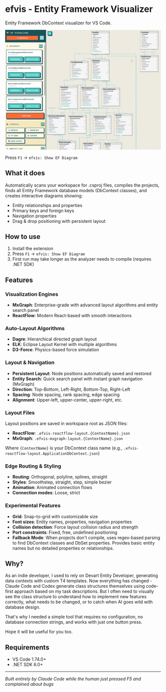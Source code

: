 # efvis - Entity Framework Visualizer

Entity Framework DbContext visualizer for VS Code.

![EF Visualization Screenshot](images/efvis.jpg)

Press `F1` → `efvis: Show EF Diagram`

## What it does

Automatically scans your workspace for .csproj files, compiles the projects, finds all Entity Framework database models (DbContext classes), and creates interactive diagrams showing:
- Entity relationships and properties
- Primary keys and foreign keys
- Navigation properties
- Drag & drop positioning with persistent layout

## How to use

1. Install the extension
2. Press `F1` → `efvis: Show EF Diagram`
3. First run may take longer as the analyzer needs to compile (requires .NET SDK)

## Features

### Visualization Engines
- **MxGraph**: Enterprise-grade with advanced layout algorithms and entity search panel
- **ReactFlow**: Modern React-based with smooth interactions

### Auto-Layout Algorithms
- **Dagre**: Hierarchical directed graph layout
- **ELK**: Eclipse Layout Kernel with multiple algorithms
- **D3-Force**: Physics-based force simulation

### Layout & Navigation
- **Persistent Layout**: Node positions automatically saved and restored
- **Entity Search**: Quick search panel with instant graph navigation (MxGraph)
- **Direction**: Top-Bottom, Left-Right, Bottom-Top, Right-Left
- **Spacing**: Node spacing, rank spacing, edge spacing
- **Alignment**: Upper-left, upper-center, upper-right, etc.

### Layout Files
Layout positions are saved in workspace root as JSON files:
- **ReactFlow**: `.efvis-reactflow-layout.{ContextName}.json`
- **MxGraph**: `.efvis-mxgraph-layout.{ContextName}.json`

Where `{ContextName}` is your DbContext class name (e.g., `.efvis-reactflow-layout.ApplicationDbContext.json`)

### Edge Routing & Styling
- **Routing**: Orthogonal, polyline, splines, straight
- **Styles**: Smoothstep, straight, step, simple bezier
- **Animation**: Animated connection flows
- **Connection modes**: Loose, strict

### Experimental Features
- **Grid**: Snap-to-grid with customizable size
- **Font sizes**: Entity names, properties, navigation properties
- **Collision detection**: Force layout collision radius and strength
- **Port constraints**: Fixed, free, undefined positioning
- **Fallback Mode**: When projects don't compile, uses regex-based parsing to find DbContext classes and DbSet properties. Provides basic entity names but no detailed properties or relationships.

## Why?

As an indie developer, I used to rely on Devart Entity Developer, generating data contexts with custom T4 templates. Now everything has changed - Claude Code and Codex generate class structures themselves using code-first approach based on my task descriptions. But I often need to visually see the class structure to understand how to implement new features correctly, what needs to be changed, or to catch when AI goes wild with database design.

That's why I needed a simple tool that requires no configuration, no database connection strings, and works with just one button press.

Hope it will be useful for you too.

## Requirements

- VS Code 1.74.0+
- .NET SDK 6.0+

---

*Built entirely by Claude Code while the human just pressed F5 and complained about bugs*